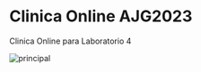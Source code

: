 # Clinica Online AJG2023

Clinica Online para Laboratorio 4

![principal](https://firebasestorage.googleapis.com/v0/b/clinica-online-ajg-2023.appspot.com/o/logo.png?alt=media&token=1c564431-fc63-486e-b9b4-0c0b1b7d8229)

